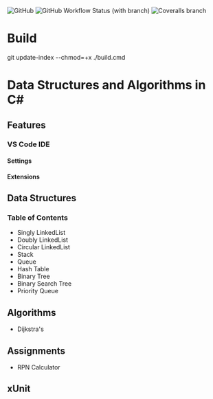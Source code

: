 ![GitHub](https://img.shields.io/github/license/misterpalmer/udub-sdde?style=for-the-badge)  ![GitHub Workflow Status (with branch)](https://img.shields.io/github/actions/workflow/status/misterpalmer/udub-sdde/continuous.yml?branch=main&style=for-the-badge)  ![Coveralls branch](https://img.shields.io/coverallsCoverage/github/misterpalmer/udub-sdde?branch=main&style=for-the-badge)

# Build
git update-index --chmod=+x ./build.cmd

# Data Structures and Algorithms in C#

## Features

### VS Code IDE

#### Settings

#### Extensions


## Data Structures

### Table of Contents
- Singly LinkedList
- Doubly LinkedList
- Circular LinkedList
- Stack
- Queue
- Hash Table
- Binary Tree
- Binary Search Tree
- Priority Queue

## Algorithms
- Dijkstra's

## Assignments
- RPN Calculator

## xUnit
